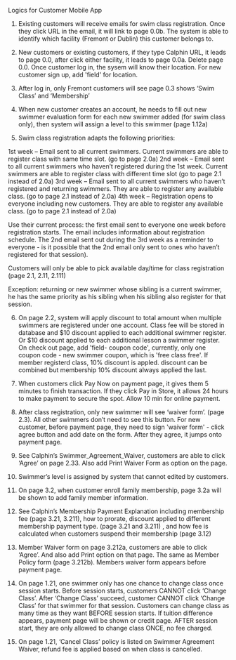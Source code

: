 Logics for Customer Mobile App
1.	Existing customers will receive emails for swim class registration.  Once they click URL in the email, it will link to page 0.0b. The system is able to identify which facility (Fremont or Dublin) this customer belongs to. 

2.	New customers or existing customers, if they type Calphin URL, it leads to page 0.0, after click either facility, it leads to page 0.0a.
Delete page 0.0. Once customer log in, the sysem will know their location. For new customer sign up, add 'field' for location. 


3.	After log in, only Fremont customers will see page 0.3 shows ‘Swim Class’ and ‘Membership’

4.	When new customer creates an account, he needs to fill out new swimmer evaluation form for each new swimmer added (for swim class only), then system will assign a level to this swimmer (page 1.12a)

5.	Swim class registration adapts the following priorities:

1st week – Email sent to all current swimmers. Current swimmers are able to register class with same time slot. (go to page 2.0a)
2nd week – Email sent to all current swimmers who haven’t registered during the 1st week. Current swimmers are able to register class with different time slot (go to page 2.1 instead of 2.0a) 
3rd week – Email sent to all current swimmers who haven’t registered and returning swimmers. They are able to register any available class. (go to page 2.1 instead of 2.0a) 
4th week – Registration opens to everyone including new customers.  They are able to register any available class. (go to page 2.1 instead of 2.0a) 

Use their current process: the first email sent to everyone one week before registration starts. The email includes information about registration schedule. The 2nd email sent out during the 3rd week as a reminder to everyone - is it possible that the 2nd email only sent to ones who haven’t registered for that session).

Customers will only be able to pick available day/time for class registration (page 2.1, 2.11, 2.111)

Exception:  returning or new swimmer whose sibling is a current swimmer, he has the same priority as his sibling when his sibling also register for that session.

6.	On page 2.2, system will apply discount to total amount when multiple swimmers are registered under one account. Class fee will be stored in database and $10 discount applied to each additional swimmer register. Or $10 discount applied to each additional lesson a swimmer register.
On check out page, add 'field- coupon code', currently, only one coupon code - new swimmer coupon, which is 'free class free'. If member registerd class, 10% discount is appled. discount can be combined but membership 10% discount always applied the last. 

7.	When customers click Pay Now on payment page, it gives them 5 minutes to finish transaction. If they click Pay in Store, it allows 24 hours to make payment to secure the spot. 
Allow 10 min for online payment.

8.	After class registration, only new swimmer will see ‘waiver form’. 
(page 2.3). All other swimmers don’t need to see this button.
For new customer, before payment page, they need to sign 'waiver form' - click agree button and add date on the form. After they agree, it jumps onto payment page. 

9.	See Calphin’s Swimmer_Agreement_Waiver, customers are able to click ‘Agree’ on page 2.33. Also add Print Waiver Form as option on the page. 

10.	Swimmer’s level is assigned by system that cannot edited by customers.

11.	On page 3.2, when customer enroll family membership, page 3.2a will be shown to add family member information.

12.	See Calphin’s Membership Payment Explanation including membership fee (page 3.21, 3.211), how to prorate, discount applied to different membership payment type. (page 3.21 and 3.211) , and how fee is calculated when customers suspend their membership (page 3.12)

13.	Member Waiver form on page 3.212a, customers are able to click ‘Agree’.  And also add Print option on that page. The same as Member Policy form (page 3.212b). 
Members waiver form appears before payment page.

14.	On page 1.21, one swimmer only has one chance to change class once session starts. Before session starts, customers CANNOT click ‘Change Class’. After ‘Change Class’ succeed, customer CANNOT click ‘Change Class’ for that swimmer for that session. 
Customers can change class as many time as they want BEFORE session starts. If tuition difference appears, payment page will be shown or credit page. AFTER session start, they are only allowed to change class ONCE, no fee charged. 

15.	On page 1.21, ‘Cancel Class’ policy is listed on Swimmer Agreement Waiver, refund fee is applied based on when class is cancelled. 









